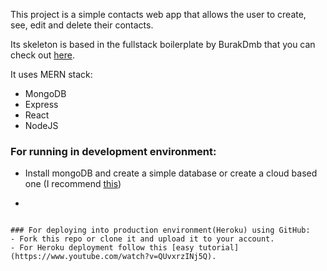 This project is a simple contacts web app that allows the user to create, see, edit and delete their contacts.

Its skeleton is based in the fullstack boilerplate by BurakDmb that you can check out [here](https://github.com/BurakDmb/MERN-EasyBoilerplate).

It uses MERN stack:
- MongoDB
- Express
- React
- NodeJS

### For running in development environment:
 - Install mongoDB and create a simple database or create a cloud based one (I recommend [this](https://www.mongodb.com/cloud))
 -  ```npm run start
   ```
   
### For deploying into production environment(Heroku) using GitHub:
- Fork this repo or clone it and upload it to your account.
- For Heroku deployment follow this [easy tutorial](https://www.youtube.com/watch?v=QUvxrzINj5Q).
